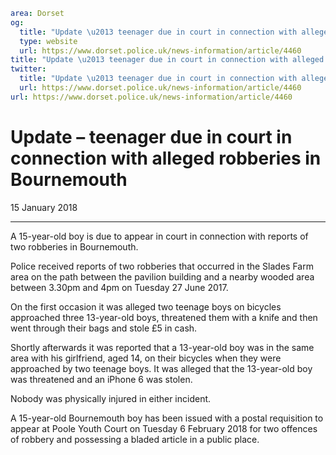```yaml
area: Dorset
og:
  title: "Update \u2013 teenager due in court in connection with alleged robberies in Bournemouth"
  type: website
  url: https://www.dorset.police.uk/news-information/article/4460
title: "Update \u2013 teenager due in court in connection with alleged robberies in Bournemouth |"
twitter:
  title: "Update \u2013 teenager due in court in connection with alleged robberies in Bournemouth"
  url: https://www.dorset.police.uk/news-information/article/4460
url: https://www.dorset.police.uk/news-information/article/4460
```

# Update – teenager due in court in connection with alleged robberies in Bournemouth

15 January 2018

* * *

A 15-year-old boy is due to appear in court in connection with reports of two robberies in Bournemouth.

Police received reports of two robberies that occurred in the Slades Farm area on the path between the pavilion building and a nearby wooded area between 3.30pm and 4pm on Tuesday 27 June 2017.

On the first occasion it was alleged two teenage boys on bicycles approached three 13-year-old boys, threatened them with a knife and then went through their bags and stole £5 in cash.

Shortly afterwards it was reported that a 13-year-old boy was in the same area with his girlfriend, aged 14, on their bicycles when they were approached by two teenage boys. It was alleged that the 13-year-old boy was threatened and an iPhone 6 was stolen.

Nobody was physically injured in either incident.

A 15-year-old Bournemouth boy has been issued with a postal requisition to appear at Poole Youth Court on Tuesday 6 February 2018 for two offences of robbery and possessing a bladed article in a public place.
